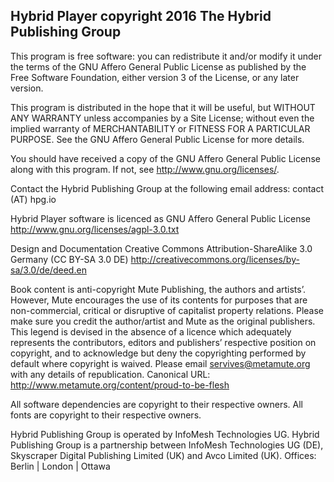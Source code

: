 ## Hybrid Player copyright 2016 The Hybrid Publishing Group

This program is free software: you can redistribute it and/or modify it under the terms of the GNU Affero General Public License as published by the Free Software Foundation, either version 3 of the License, or any later version.

This program is distributed in the hope that it will be useful, but WITHOUT ANY WARRANTY unless accompanies by a Site License; without even the implied warranty of MERCHANTABILITY or FITNESS FOR A PARTICULAR PURPOSE. See the GNU Affero General Public License for more details.

You should have received a copy of the GNU Affero General Public License along with this program. If not, see http://www.gnu.org/licenses/.

Contact the Hybrid Publishing Group at the following email address: contact (AT) hpg.io
 
Hybrid Player software is licenced as GNU Affero General Public License http://www.gnu.org/licenses/agpl-3.0.txt

Design and Documentation Creative Commons Attribution-ShareAlike 3.0 Germany (CC BY-SA 3.0 DE) http://creativecommons.org/licenses/by-sa/3.0/de/deed.en   

Book content is anti-copyright Mute Publishing, the authors and artists’. However, Mute encourages the use of its contents for purposes that are non-commercial, critical or disruptive of capitalist property relations. Please make sure you credit the author/artist and Mute as the original publishers. This legend is devised in the absence of a licence which adequately represents the contributors, editors and publishers’ respective position on copyright, and to acknowledge but deny the copyrighting performed by default where copyright is waived. Please email servives@metamute.org with any details of republication. Canonical URL: http://www.metamute.org/content/proud-to-be-flesh 

All software dependencies are copyright to their respective owners. All fonts are copyright to their respective owners.

Hybrid Publishing Group is operated by InfoMesh Technologies UG. Hybrid Publishing Group is a partnership between InfoMesh Technologies UG (DE), Skyscraper Digital Publishing Limited (UK) and Avco Limited (UK). Offices: Berlin | London | Ottawa
